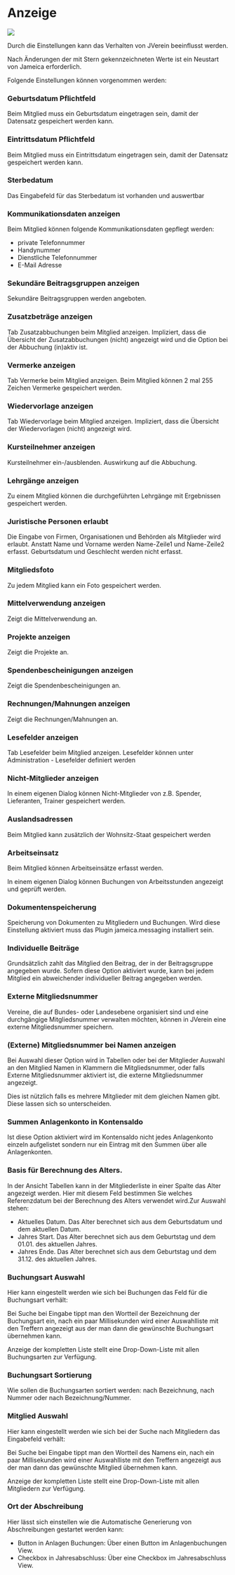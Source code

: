 # Anzeige

![](../../../../v3.1.x/administration/einstellungen/img/Anzeige.png)

Durch die Einstellungen kann das Verhalten von JVerein beeinflusst werden.

Nach Änderungen der mit Stern gekennzeichneten Werte ist ein Neustart von Jameica erforderlich.

Folgende Einstellungen können vorgenommen werden:

### Geburtsdatum Pflichtfeld

Beim Mitglied muss ein Geburtsdatum eingetragen sein, damit der Datensatz gespeichert werden kann.

### Eintrittsdatum Pflichtfeld

Beim Mitglied muss ein Eintrittsdatum eingetragen sein, damit der Datensatz gespeichert werden kann.

### Sterbedatum

Das Eingabefeld für das Sterbedatum ist vorhanden und auswertbar

### Kommunikationsdaten anzeigen

Beim Mitglied können folgende Kommunikationsdaten gepflegt werden:

* private Telefonnummer
* Handynummer
* Dienstliche Telefonnummer
* E-Mail Adresse

### Sekundäre Beitragsgruppen anzeigen

Sekundäre Beitragsgruppen werden angeboten.

### Zusatzbeträge anzeigen

Tab Zusatzabbuchungen beim Mitglied anzeigen. Impliziert, dass die Übersicht der Zusatzabbuchungen (nicht) angezeigt wird und die Option bei der Abbuchung (in)aktiv ist.

### Vermerke anzeigen

Tab Vermerke beim Mitglied anzeigen. Beim Mitglied können 2 mal 255 Zeichen Vermerke gespeichert werden.

### Wiedervorlage anzeigen

Tab Wiedervorlage beim Mitglied anzeigen. Impliziert, dass die Übersicht der Wiedervorlagen (nicht) angezeigt wird.

### Kursteilnehmer anzeigen

Kursteilnehmer ein-/ausblenden. Auswirkung auf die Abbuchung.

### Lehrgänge anzeigen

Zu einem Mitglied können die durchgeführten Lehrgänge mit Ergebnissen gespeichert werden.

### Juristische Personen erlaubt

Die Eingabe von Firmen, Organisationen und Behörden als Mitglieder wird erlaubt. Anstatt Name und Vorname werden Name-Zeile1 und Name-Zeile2 erfasst. Geburtsdatum und Geschlecht werden nicht erfasst.

### Mitgliedsfoto

Zu jedem Mitglied kann ein Foto gespeichert werden.

### Mittelverwendung anzeigen

Zeigt die Mittelverwendung an.

### Projekte anzeigen

Zeigt die Projekte an.

### Spendenbescheinigungen anzeigen

Zeigt die Spendenbescheinigungen an.

### Rechnungen/Mahnungen anzeigen

Zeigt die Rechnungen/Mahnungen an.

### Lesefelder anzeigen

Tab Lesefelder beim Mitglied anzeigen. Lesefelder können unter Administration - Lesefelder definiert werden

### Nicht-Mitglieder anzeigen

In einem eigenen Dialog können Nicht-Mitglieder von z.B. Spender, Lieferanten, Trainer gespeichert werden.

### Auslandsadressen

Beim Mitglied kann zusätzlich der Wohnsitz-Staat gespeichert werden

### Arbeitseinsatz

Beim Mitglied können Arbeitseinsätze erfasst werden.

In einem eigenen Dialog können Buchungen von Arbeitsstunden angezeigt und geprüft werden.

### Dokumentenspeicherung

Speicherung von Dokumenten zu Mitgliedern und Buchungen. Wird diese Einstellung aktiviert muss das Plugin jameica.messaging installiert sein.

### Individuelle Beiträge

Grundsätzlich zahlt das Mitglied den Beitrag, der in der Beitragsgruppe angegeben wurde. Sofern diese Option aktiviert wurde, kann bei jedem Mitglied ein abweichender individueller Beitrag angegeben werden.

### Externe Mitgliedsnummer

Vereine, die auf Bundes- oder Landesebene organisiert sind und eine durchgängige Mitgliedsnummer verwalten möchten, können in JVerein eine externe Mitgliedsnummer speichern.

### (Externe) Mitgliedsnummer bei Namen anzeigen

Bei Auswahl dieser Option wird in Tabellen oder bei der Mitglieder Auswahl an den Mitglied Namen in Klammern die Mitgliedsnummer, oder falls Externe Mitgliedsnummer aktiviert ist, die externe Mitgliedsnummer angezeigt.

Dies ist nützlich falls es mehrere Mitglieder mit dem gleichen Namen gibt. Diese lassen sich so unterscheiden.

### Summen Anlagenkonto in Kontensaldo

Ist diese Option aktiviert wird im Kontensaldo nicht jedes Anlagenkonto einzeln aufgelistet sondern nur ein Eintrag mit den Summen über alle Anlagenkonten.

### Basis für Berechnung des Alters.

In der Ansicht Tabellen kann in der Mitgliederliste in einer Spalte das Alter angezeigt werden. Hier mit diesem Feld bestimmen Sie welches Referenzdatum bei der Berechnung des Alters verwendet wird.Zur Auswahl stehen:

* Aktuelles Datum. Das Alter berechnet sich aus dem Geburtsdatum und dem aktuellen Datum.
* Jahres Start. Das Alter berechnet sich aus dem Geburtstag und dem 01.01. des aktuellen Jahres.
* Jahres Ende. Das Alter berechnet sich aus dem Geburtstag und dem 31.12. des aktuellen Jahres.

### Buchungsart Auswahl

Hier kann eingestellt werden wie sich bei Buchungen das Feld für die Buchungsart verhält:

Bei Suche bei Eingabe tippt man den Wortteil der Bezeichnung der Buchungsart ein, nach ein paar Millisekunden wird einer Auswahlliste mit den Treffern angezeigt aus der man dann die gewünschte Buchungsart übernehmen kann.

Anzeige der kompletten Liste stellt eine Drop-Down-Liste mit allen Buchungsarten zur Verfügung.

### Buchungsart Sortierung

Wie sollen die Buchungsarten sortiert werden: nach Bezeichnung, nach Nummer oder nach Bezeichnung/Nummer.

### Mitglied Auswahl

Hier kann eingestellt werden wie sich bei der Suche nach Mitgliedern das Eingabefeld verhält:

Bei Suche bei Eingabe tippt man den Wortteil des Namens ein, nach ein paar Millisekunden wird einer Auswahlliste mit den Treffern angezeigt aus der man dann das gewünschte Mitglied übernehmen kann.

Anzeige der kompletten Liste stellt eine Drop-Down-Liste mit allen Mitgliedern zur Verfügung.

### Ort der Abschreibung

Hier lässt sich einstellen wie die Automatische Generierung von Abschreibungen gestartet werden kann:

* Button in Anlagen Buchungen: Über einen Button im Anlagenbuchungen View.
* Checkbox in Jahresabschluss: Über eine Checkbox im Jahresabschluss View.
